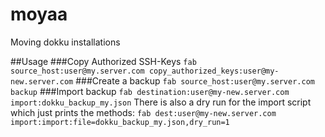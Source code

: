 # moyaa
Moving dokku installations

##Usage
###Copy Authorized SSH-Keys
`fab source_host:user@my.server.com copy_authorized_keys:user@my-new.server.com`
###Create a backup
`fab source_host:user@my.server.com backup`
###Import backup
`fab destination:user@my-new.server.com import:dokku_backup_my.json`
There is also a dry run for the import script which just prints the methods:
`fab dest:user@my-new.server.com import:import:file=dokku_backup_my.json,dry_run=1`
